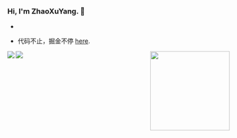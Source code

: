### Hi, I'm ZhaoXuYang. 👋

<!--
**zxy-hunan/zxy-hunan** is a ✨ _special_ ✨ repository because its `README.md` (this file) appears on your GitHub profile.

Here are some ideas to get you started:
-->

- 

- 代码不止，掘金不停 [here](https://juejin.cn/user/2041172695196712).
<img align="right" height="180" src="https://pic2.zhimg.com/v2-28020003d4a493c78d8202ba6c35f179_b.webp">
<img align="left" src="https://github-readme-stats.vercel.app/api?username=zxy-hunan&show_icons=true&hide_border=true">
<img align="left" src="https://github-readme-stats.vercel.app/api/top-langs/?username=zxy-hunan&layout=compact">
</div>
